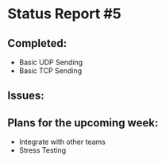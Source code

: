 # Status Report #5 #

## Completed: ##
  * Basic UDP Sending
  * Basic TCP Sending

## Issues: ##

## Plans for the upcoming week: ##
  * Integrate with other teams
  * Stress Testing